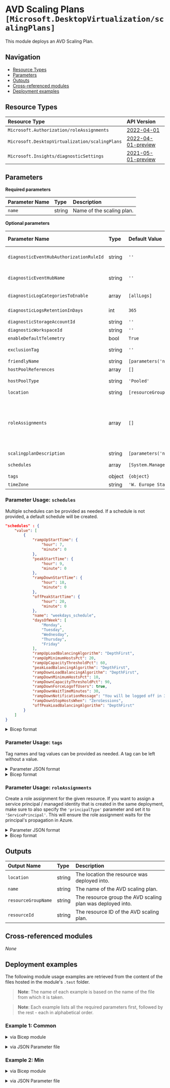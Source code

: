 # AVD Scaling Plans `[Microsoft.DesktopVirtualization/scalingPlans]`

This module deploys an AVD Scaling Plan.

## Navigation

- [Resource Types](#Resource-Types)
- [Parameters](#Parameters)
- [Outputs](#Outputs)
- [Cross-referenced modules](#Cross-referenced-modules)
- [Deployment examples](#Deployment-examples)

## Resource Types

| Resource Type | API Version |
| :-- | :-- |
| `Microsoft.Authorization/roleAssignments` | [2022-04-01](https://docs.microsoft.com/en-us/azure/templates/Microsoft.Authorization/2022-04-01/roleAssignments) |
| `Microsoft.DesktopVirtualization/scalingPlans` | [2022-04-01-preview](https://docs.microsoft.com/en-us/azure/templates/Microsoft.DesktopVirtualization/2022-04-01-preview/scalingPlans) |
| `Microsoft.Insights/diagnosticSettings` | [2021-05-01-preview](https://docs.microsoft.com/en-us/azure/templates/Microsoft.Insights/2021-05-01-preview/diagnosticSettings) |

## Parameters

**Required parameters**

| Parameter Name | Type | Description |
| :-- | :-- | :-- |
| `name` | string | Name of the scaling plan. |

**Optional parameters**

| Parameter Name | Type | Default Value | Allowed Values | Description |
| :-- | :-- | :-- | :-- | :-- |
| `diagnosticEventHubAuthorizationRuleId` | string | `''` |  | Resource ID of the diagnostic event hub authorization rule for the Event Hubs namespace in which the event hub should be created or streamed to. |
| `diagnosticEventHubName` | string | `''` |  | Name of the diagnostic event hub within the namespace to which logs are streamed. Without this, an event hub is created for each log category. |
| `diagnosticLogCategoriesToEnable` | array | `[allLogs]` | `[allLogs, Autoscale]` | The name of logs that will be streamed. "allLogs" includes all possible logs for the resource. |
| `diagnosticLogsRetentionInDays` | int | `365` |  | Specifies the number of days that logs will be kept for; a value of 0 will retain data indefinitely. |
| `diagnosticStorageAccountId` | string | `''` |  | Resource ID of the diagnostic storage account. |
| `diagnosticWorkspaceId` | string | `''` |  | Resource ID of the diagnostic log analytics workspace. |
| `enableDefaultTelemetry` | bool | `True` |  | Enable telemetry via a Globally Unique Identifier (GUID). |
| `exclusionTag` | string | `''` |  | Provide a tag to be used for hosts that should not be affected by the scaling plan. |
| `friendlyName` | string | `[parameters('name')]` |  | Friendly Name of the scaling plan. |
| `hostPoolReferences` | array | `[]` |  | An array of references to hostpools. |
| `hostPoolType` | string | `'Pooled'` | `[Pooled]` | The type of hostpool where this scaling plan should be applied. |
| `location` | string | `[resourceGroup().location]` |  | Location for all resources. |
| `roleAssignments` | array | `[]` |  | Array of role assignment objects that contain the 'roleDefinitionIdOrName' and 'principalIds' to define RBAC role assignments on this resource. In the roleDefinitionIdOrName attribute, you can provide either the display name of the role definition, or its fully qualified ID in the following format: '/providers/Microsoft.Authorization/roleDefinitions/c2f4ef07-c644-48eb-af81-4b1b4947fb11'. |
| `scalingplanDescription` | string | `[parameters('name')]` |  | Description of the scaling plan. |
| `schedules` | array | `[System.Management.Automation.OrderedHashtable]` |  | The schedules related to this scaling plan. If no value is provided a default schedule will be provided. |
| `tags` | object | `{object}` |  | Tags of the resource. |
| `timeZone` | string | `'W. Europe Standard Time'` |  | Timezone to be used for the scaling plan. |


### Parameter Usage: `schedules`

Multiple schedules can be provided as needed. If a schedule is not provided, a default schedule will be created.

```json
"schedules" : {
    "value": [
        {
            "rampUpStartTime": {
                "hour": 7,
                "minute": 0
            },
            "peakStartTime": {
                "hour": 9,
                "minute": 0
            },
            "rampDownStartTime": {
                "hour": 18,
                "minute": 0
            },
            "offPeakStartTime": {
                "hour": 20,
                "minute": 0
            },
            "name": "weekdays_schedule",
            "daysOfWeek": [
                "Monday",
                "Tuesday",
                "Wednesday",
                "Thursday",
                "Friday"
            ],
            "rampUpLoadBalancingAlgorithm": "DepthFirst",
            "rampUpMinimumHostsPct": 20,
            "rampUpCapacityThresholdPct": 60,
            "peakLoadBalancingAlgorithm": "DepthFirst",
            "rampDownLoadBalancingAlgorithm": "DepthFirst",
            "rampDownMinimumHostsPct": 10,
            "rampDownCapacityThresholdPct": 90,
            "rampDownForceLogoffUsers": true,
            "rampDownWaitTimeMinutes": 30,
            "rampDownNotificationMessage": "You will be logged off in 30 min. Make sure to save your work.",
            "rampDownStopHostsWhen": "ZeroSessions",
            "offPeakLoadBalancingAlgorithm": "DepthFirst"
        }
    ]
}
```

</details>

<details>

<summary>Bicep format</summary>

```bicep
'schedules': [
    {
        rampUpStartTime: {
            hour: 7
            minute: 0
        }
        peakStartTime: {
            hour: 9
            minute: 0
        }
        rampDownStartTime: {
            hour: 18
            minute: 0
        }
        offPeakStartTime: {
            hour: 20
            minute: 0
        }
        name: 'weekdays_schedule'
        daysOfWeek: [
            'Monday'
            'Tuesday'
            'Wednesday'
            'Thursday'
            'Friday'
        ]
        rampUpLoadBalancingAlgorithm: 'DepthFirst'
        rampUpMinimumHostsPct: 20
        rampUpCapacityThresholdPct: 60
        peakLoadBalancingAlgorithm: 'DepthFirst'
        rampDownLoadBalancingAlgorithm: 'DepthFirst'
        rampDownMinimumHostsPct: 10
        rampDownCapacityThresholdPct: 90
        rampDownForceLogoffUsers: true
        rampDownWaitTimeMinutes: 30
        rampDownNotificationMessage: 'You will be logged off in 30 min. Make sure to save your work.'
        rampDownStopHostsWhen: 'ZeroSessions'
        offPeakLoadBalancingAlgorithm: 'DepthFirst'
    }
]
```

</details>
<p>

### Parameter Usage: `tags`

Tag names and tag values can be provided as needed. A tag can be left without a value.

<details>

<summary>Parameter JSON format</summary>

```json
"tags": {
    "value": {
        "Environment": "Non-Prod",
        "Contact": "test.user@testcompany.com",
        "PurchaseOrder": "1234",
        "CostCenter": "7890",
        "ServiceName": "DeploymentValidation",
        "Role": "DeploymentValidation"
    }
}
```

</details>

<details>

<summary>Bicep format</summary>

```bicep
tags: {
    Environment: 'Non-Prod'
    Contact: 'test.user@testcompany.com'
    PurchaseOrder: '1234'
    CostCenter: '7890'
    ServiceName: 'DeploymentValidation'
    Role: 'DeploymentValidation'
}
```

</details>
<p>

### Parameter Usage: `roleAssignments`

Create a role assignment for the given resource. If you want to assign a service principal / managed identity that is created in the same deployment, make sure to also specify the `'principalType'` parameter and set it to `'ServicePrincipal'`. This will ensure the role assignment waits for the principal's propagation in Azure.

<details>

<summary>Parameter JSON format</summary>

```json
"roleAssignments": {
    "value": [
        {
            "roleDefinitionIdOrName": "Reader",
            "description": "Reader Role Assignment",
            "principalIds": [
                "12345678-1234-1234-1234-123456789012", // object 1
                "78945612-1234-1234-1234-123456789012" // object 2
            ]
        },
        {
            "roleDefinitionIdOrName": "/providers/Microsoft.Authorization/roleDefinitions/c2f4ef07-c644-48eb-af81-4b1b4947fb11",
            "principalIds": [
                "12345678-1234-1234-1234-123456789012" // object 1
            ],
            "principalType": "ServicePrincipal"
        }
    ]
}
```

</details>

<details>

<summary>Bicep format</summary>

```bicep
roleAssignments: [
    {
        roleDefinitionIdOrName: 'Reader'
        description: 'Reader Role Assignment'
        principalIds: [
            '12345678-1234-1234-1234-123456789012' // object 1
            '78945612-1234-1234-1234-123456789012' // object 2
        ]
    }
    {
        roleDefinitionIdOrName: '/providers/Microsoft.Authorization/roleDefinitions/c2f4ef07-c644-48eb-af81-4b1b4947fb11'
        principalIds: [
            '12345678-1234-1234-1234-123456789012' // object 1
        ]
        principalType: 'ServicePrincipal'
    }
]
```

</details>
<p>

## Outputs

| Output Name | Type | Description |
| :-- | :-- | :-- |
| `location` | string | The location the resource was deployed into. |
| `name` | string | The name of the AVD scaling plan. |
| `resourceGroupName` | string | The resource group the AVD scaling plan was deployed into. |
| `resourceId` | string | The resource ID of the AVD scaling plan. |

## Cross-referenced modules

_None_

## Deployment examples

The following module usage examples are retrieved from the content of the files hosted in the module's `.test` folder.
   >**Note**: The name of each example is based on the name of the file from which it is taken.

   >**Note**: Each example lists all the required parameters first, followed by the rest - each in alphabetical order.

<h3>Example 1: Common</h3>

<details>

<summary>via Bicep module</summary>

```bicep
module scalingplans './Microsoft.DesktopVirtualization/scalingplans/deploy.bicep' = {
  name: '${uniqueString(deployment().name)}-test-dvspcom'
  params: {
    // Required parameters
    name: '<<namePrefix>>dvspcom001'
    // Non-required parameters
    diagnosticEventHubAuthorizationRuleId: '<diagnosticEventHubAuthorizationRuleId>'
    diagnosticEventHubName: '<diagnosticEventHubName>'
    diagnosticLogsRetentionInDays: 7
    diagnosticStorageAccountId: '<diagnosticStorageAccountId>'
    diagnosticWorkspaceId: '<diagnosticWorkspaceId>'
    enableDefaultTelemetry: '<enableDefaultTelemetry>'
    friendlyName: 'My Scaling Plan'
    hostPoolType: 'Pooled'
    roleAssignments: [
      {
        principalIds: [
          '<managedIdentityPrincipalId>'
        ]
        principalType: 'ServicePrincipal'
        roleDefinitionIdOrName: 'Reader'
      }
    ]
    scalingplanDescription: 'My Scaling Plan Description'
    tags: {
      Company: 'Contoso'
      Environment: 'Non-Prod'
    }
  }
}
```

</details>
<p>

<details>

<summary>via JSON Parameter file</summary>

```json
{
  "$schema": "https://schema.management.azure.com/schemas/2019-04-01/deploymentParameters.json#",
  "contentVersion": "1.0.0.0",
  "parameters": {
    // Required parameters
    "name": {
      "value": "<<namePrefix>>dvspcom001"
    },
    // Non-required parameters
    "diagnosticEventHubAuthorizationRuleId": {
      "value": "<diagnosticEventHubAuthorizationRuleId>"
    },
    "diagnosticEventHubName": {
      "value": "<diagnosticEventHubName>"
    },
    "diagnosticLogsRetentionInDays": {
      "value": 7
    },
    "diagnosticStorageAccountId": {
      "value": "<diagnosticStorageAccountId>"
    },
    "diagnosticWorkspaceId": {
      "value": "<diagnosticWorkspaceId>"
    },
    "enableDefaultTelemetry": {
      "value": "<enableDefaultTelemetry>"
    },
    "friendlyName": {
      "value": "My Scaling Plan"
    },
    "hostPoolType": {
      "value": "Pooled"
    },
    "roleAssignments": {
      "value": [
        {
          "principalIds": [
            "<managedIdentityPrincipalId>"
          ],
          "principalType": "ServicePrincipal",
          "roleDefinitionIdOrName": "Reader"
        }
      ]
    },
    "scalingplanDescription": {
      "value": "My Scaling Plan Description"
    },
    "tags": {
      "value": {
        "Company": "Contoso",
        "Environment": "Non-Prod"
      }
    }
  }
}
```

</details>
<p>

<h3>Example 2: Min</h3>

<details>

<summary>via Bicep module</summary>

```bicep
module scalingplans './Microsoft.DesktopVirtualization/scalingplans/deploy.bicep' = {
  name: '${uniqueString(deployment().name)}-test-dvspmin'
  params: {
    // Required parameters
    name: '<<namePrefix>>dvspmin001'
    // Non-required parameters
    enableDefaultTelemetry: '<enableDefaultTelemetry>'
  }
}
```

</details>
<p>

<details>

<summary>via JSON Parameter file</summary>

```json
{
  "$schema": "https://schema.management.azure.com/schemas/2019-04-01/deploymentParameters.json#",
  "contentVersion": "1.0.0.0",
  "parameters": {
    // Required parameters
    "name": {
      "value": "<<namePrefix>>dvspmin001"
    },
    // Non-required parameters
    "enableDefaultTelemetry": {
      "value": "<enableDefaultTelemetry>"
    }
  }
}
```

</details>
<p>
